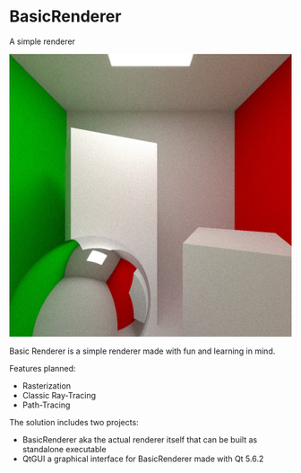 # BasicRenderer
A simple renderer

![Screenshot](basicrenderer.JPG?raw=true "Screenshot")

Basic Renderer is a simple renderer made with fun and learning in mind.

Features planned:
* Rasterization
* Classic Ray-Tracing
* Path-Tracing

The solution includes two projects:
- BasicRenderer aka the actual renderer itself that can be built as standalone executable
- QtGUI a graphical interface for BasicRenderer made with Qt 5.6.2
